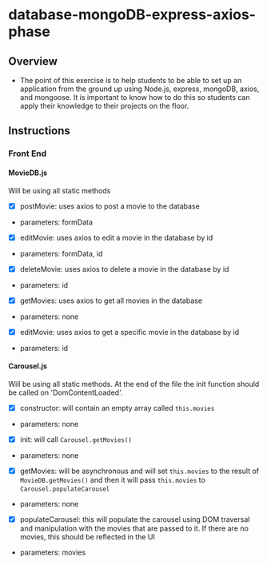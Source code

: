 # database-mongoDB-express-axios-phase
## Overview
- The point of this exercise is to help students to be able to set up an application from the ground up using Node.js, express, mongoDB, axios, and mongoose. It is important to know how to do this so students can apply their knowledge to their projects on the floor.

## Instructions
### Front End
#### MovieDB.js

Will be using all static methods

* [x] postMovie: uses axios to post a movie to the database
 
 - parameters: formData

* [x] editMovie: uses axios to edit a movie in the database by id

 - parameters: formData, id

 * [x] deleteMovie: uses axios to delete a movie in the database by id

 - parameters: id

 * [x] getMovies: uses axios to get all movies in the database

 - parameters: none

 * [x] editMovie: uses axios to get a specific movie in the database by id

 - parameters: id

 #### Carousel.js

Will be using all static methods. At the end of the file the init function should be called on 'DomContentLoaded'.

 * [x] constructor: will contain an empty array called ```this.movies```

  - parameters: none

 * [x] init: will call ```Carousel.getMovies()```

  - parameters: none

 * [x] getMovies: will be asynchronous and will set ```this.movies``` to the result of ```MovieDB.getMovies()``` and then it will pass ```this.movies``` to ```Carousel.populateCarousel```

  - parameters: none

 * [x] populateCarousel: this will populate the carousel using DOM traversal and manipulation with the movies that are passed to it. If there are no movies, this should be reflected in the UI

 - parameters: movies
